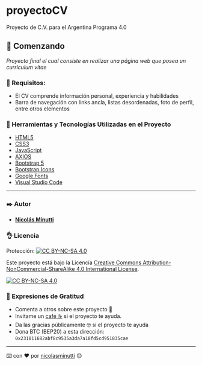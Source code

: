 # proyectoCV
Proyecto de C.V. para el Argentina Programa 4.0

## :rocket: Comenzando

_Proyecto final el cual consiste en realizar una página web que posea un curriculum vitae_

### :pushpin: Requisitos:
- El CV comprende información personal, experiencia y habilidades
- Barra de navegación con links ancla, listas desordenadas, foto de perfil, entre otros elementos

### :wrench: Herramientas y Tecnologías Utilizadas en el Proyecto

- [HTML5](https://developer.mozilla.org/es/docs/Glossary/HTML5)
- [CSS3](https://developer.mozilla.org/es/docs/Web/CSS)
- [JavaScript](https://developer.mozilla.org/es/docs/Learn/JavaScript/First_steps/What_is_JavaScript)
- [AXIOS](https://axios-http.com/)
- [Bootstrap 5](https://getbootstrap.com/docs/5.2/getting-started/introduction/)
- [Bootstrap Icons](https://icons.getbootstrap.com/)
- [Google Fonts](https://fonts.google.com/)
- [Visual Studio Code](https://code.visualstudio.com/)
------------

### :black_nib: Autor

- **[Nicolás Minutti](https://www.linkedin.com/in/nicol%C3%A1s-minutti)**

### :ok_hand: Licencia

Protección: [![CC BY-NC-SA 4.0][cc-by-nc-sa-shield]][cc-by-nc-sa]

Este proyecto está bajo la Licencia
[Creative Commons Attribution-NonCommercial-ShareAlike 4.0 International License][cc-by-nc-sa].

[![CC BY-NC-SA 4.0][cc-by-nc-sa-image]][cc-by-nc-sa]

[cc-by-nc-sa]: http://creativecommons.org/licenses/by-nc-sa/4.0/
[cc-by-nc-sa-image]: https://licensebuttons.net/l/by-nc-sa/4.0/88x31.png
[cc-by-nc-sa-shield]: https://img.shields.io/badge/License-CC%20BY--NC--SA%204.0-lightgrey.svg

### :raised_hands: Expresiones de Gratitud

* Comenta a otros sobre este proyecto 📢
* Invitame un [café ☕](https://www.buymeacoffee.com/nicolasminutti) si el proyecto te ayuda.
* Da las gracias públicamente 🤓 si el proyecto te ayuda
* Dona BTC (BEP20) a esta dirección: `0x231011682abf8c9535a3da7a18fd5cd951835cae`

---
⌨️ con ❤️ por [nicolasminutti](https://github.com/nicolasminutti) 😊
